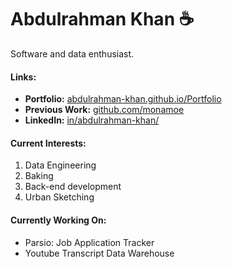 # Abdulrahman Khan ☕
Software and data enthusiast. 

#### Links:

- **Portfolio:** [abdulrahman-khan.github.io/Portfolio](https://abdulrahman-khan.github.io/Portfolio/)
- **Previous Work:** [github.com/monamoe](https://github.com/monamoe)
- **LinkedIn:** [in/abdulrahman-khan/](https://www.linkedin.com/in/abdulrahman-khan/)

#### Current Interests:

1. Data Engineering
2. Baking
3. Back-end development
4. Urban Sketching

#### Currently Working On:

- Parsio: Job Application Tracker
- Youtube Transcript Data Warehouse



